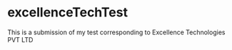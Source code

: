 # excellenceTechTest
This is a submission of my test corresponding to Excellence Technologies PVT LTD
